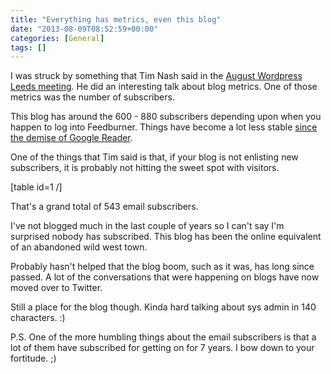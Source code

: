 ```yaml
---
title: "Everything has metrics, even this blog"
date: "2013-08-09T08:52:59+00:00"
categories: [General]
tags: []
---
```


I was struck by something that Tim Nash said in the <a href="http://lanyrd.com/2013/wpleeds/">August Wordpress Leeds meeting</a>. He did an interesting talk about blog metrics. One of those metrics was the number of subscribers.

This blog has around the 600 - 880 subscribers depending upon when you happen to log into Feedburner. Things have become a lot less stable <a href="http://techteapot.com/google-reader-is-dead-long-live-feedly/">since the demise of Google Reader</a>.

One of the things that Tim said is that, if your blog is not enlisting new subscribers, it is probably not hitting the sweet spot with visitors.

[table id=1 /]

That's a grand total of 543 email subscribers.

I've not blogged much in the last couple of years so I can't say I'm surprised nobody has subscribed. This blog has been the online equivalent of an abandoned wild west town.

Probably hasn't helped that the blog boom, such as it was, has long since passed. A lot of the conversations that were happening on blogs have now moved over to Twitter.

Still a place for the blog though. Kinda hard talking about sys admin in 140 characters. :)

P.S. One of the more humbling things about the email subscribers is that a lot of them have subscribed for getting on for 7 years. I bow down to your fortitude. ;)
